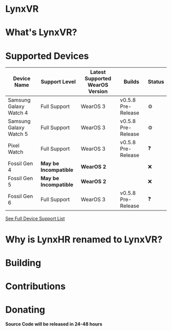 # LynxVR

# What's LynxVR?

# Supported Devices
| Device Name | Support Level | Latest Supported WearOS Version | Builds | Status |
| ----------- | -----------   |     ----------- | ----------- | ----------- |                           
| Samsung Galaxy Watch 4      | Full Support         | WearOS 3 | v0.5.8 Pre-Release | ⚙️ |
| Samsung Galaxy Watch 5   | Full Support         | WearOS 3 | v0.5.8 Pre-Release | ⚙️ |
| Pixel Watch | Full Support | WearOS 3 | v0.5.8 Pre-Release | ❓ |
| Fossil Gen 4 | **May be Incompatible** | **WearOS 2** |  | ❌ |
| Fossil Gen 5 | **May be Incompatible** | **WearOS 2** |  | ❌ |
| Fossil Gen 6 | Full Support | WearOS 3 | v0.5.8 Pre-Release | ❓ |

[See Full Device Support List](/#)

# Why is LynxHR renamed to LynxVR?

# Building

# Contributions

# Donating

**Source Code will be released in 24-48 hours**
